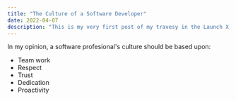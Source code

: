```yaml
---
title: "The Culture of a Software Developer"
date: 2022-04-07
description: "This is my very first post of my travesy in the Launch X's Backend Mission with Node JS."
---
```


In my opinion, a software profesional's culture should be based upon:

- Team work
- Respect
- Trust
- Dedication
- Proactivity
